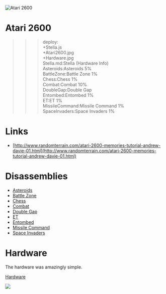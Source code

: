 ![Atari 2600](Atari2600.jpg)

# Atari 2600

>>> deploy:<br>
>>>   +Stella.js<br>
>>>   +Atari2600.jpg<br>
>>>   +Hardware.jpg<br>
>>>   Stella.md:Stella (Hardware Info)<br>
>>>   Asteroids:Asteroids 5%<br>
>>>   BattleZone:Battle Zone 1%<br>
>>>   Chess:Chess 1%<br>
>>>   Combat:Combat 10%<br>
>>>   DoubleGap:Double Gap<br>
>>>   Entombed:Entombed 1%<br>
>>>   ET:ET 1%<br>
>>>   MissileCommand:Missile Command 1%<br>
>>>   SpaceInvaders:Space Invaders 1%<br>

# Links
  * [http://www.randomterrain.com/atari-2600-memories-tutorial-andrew-davie-01.html](http://www.randomterrain.com/atari-2600-memories-tutorial-andrew-davie-01.html)

# Disassemblies

  * [Asteroids](Asteroids)
  * [Battle Zone](BattleZone)
  * [Chess](Chess)
  * [Combat](Combat)
  * [Double Gap](DoubleGap)
  * [ET](ET)
  * [Entombed](Entombed)
  * [Missile Command](MissileCommand)
  * [Space Invaders](SpaceInvaders)

# Hardware

The hardware was amazingly simple.

[Hardware](Stella.md)

![](Hardware.jpg)

